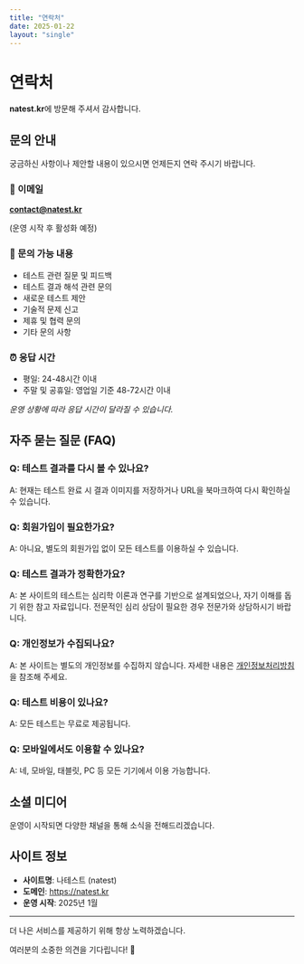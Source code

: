 ```yaml
---
title: "연락처"
date: 2025-01-22
layout: "single"
---
```


# 연락처

**natest.kr**에 방문해 주셔서 감사합니다.

## 문의 안내

궁금하신 사항이나 제안할 내용이 있으시면 언제든지 연락 주시기 바랍니다.

### 📧 이메일

**contact@natest.kr**

(운영 시작 후 활성화 예정)

### 📝 문의 가능 내용

- 테스트 관련 질문 및 피드백
- 테스트 결과 해석 관련 문의
- 새로운 테스트 제안
- 기술적 문제 신고
- 제휴 및 협력 문의
- 기타 문의 사항

### ⏰ 응답 시간

- 평일: 24-48시간 이내
- 주말 및 공휴일: 영업일 기준 48-72시간 이내

*운영 상황에 따라 응답 시간이 달라질 수 있습니다.*

## 자주 묻는 질문 (FAQ)

### Q: 테스트 결과를 다시 볼 수 있나요?
A: 현재는 테스트 완료 시 결과 이미지를 저장하거나 URL을 북마크하여 다시 확인하실 수 있습니다.

### Q: 회원가입이 필요한가요?
A: 아니요, 별도의 회원가입 없이 모든 테스트를 이용하실 수 있습니다.

### Q: 테스트 결과가 정확한가요?
A: 본 사이트의 테스트는 심리학 이론과 연구를 기반으로 설계되었으나, 자기 이해를 돕기 위한 참고 자료입니다. 전문적인 심리 상담이 필요한 경우 전문가와 상담하시기 바랍니다.

### Q: 개인정보가 수집되나요?
A: 본 사이트는 별도의 개인정보를 수집하지 않습니다. 자세한 내용은 [개인정보처리방침](/privacy-policy)을 참조해 주세요.

### Q: 테스트 비용이 있나요?
A: 모든 테스트는 무료로 제공됩니다.

### Q: 모바일에서도 이용할 수 있나요?
A: 네, 모바일, 태블릿, PC 등 모든 기기에서 이용 가능합니다.

## 소셜 미디어

운영이 시작되면 다양한 채널을 통해 소식을 전해드리겠습니다.

## 사이트 정보

- **사이트명**: 나테스트 (natest)
- **도메인**: https://natest.kr
- **운영 시작**: 2025년 1월

---

더 나은 서비스를 제공하기 위해 항상 노력하겠습니다.

여러분의 소중한 의견을 기다립니다! 💬
